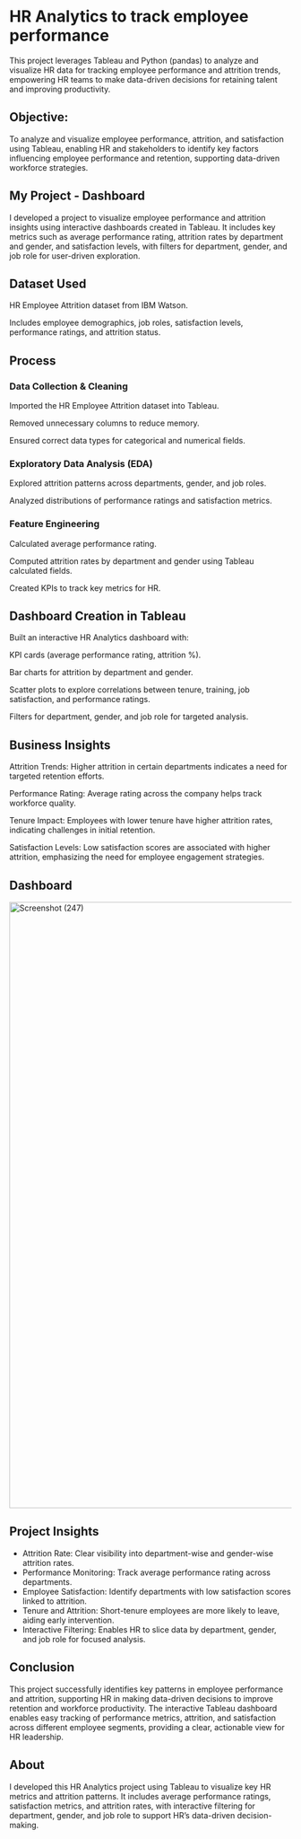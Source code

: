 # HR Analytics to track employee performance
This project leverages Tableau and Python (pandas) to analyze and visualize HR data for tracking employee performance and attrition trends, empowering HR teams to make data-driven decisions for retaining talent and improving productivity.
## Objective:
To analyze and visualize employee performance, attrition, and satisfaction using Tableau, enabling HR and stakeholders to identify key factors influencing employee performance and retention, supporting data-driven workforce strategies.

## My Project - Dashboard
I developed a project to visualize employee performance and attrition insights using interactive dashboards created in Tableau. It includes key metrics such as average performance rating, attrition rates by department and gender, and satisfaction levels, with filters for department, gender, and job role for user-driven exploration.

## Dataset Used
HR Employee Attrition dataset from IBM Watson.

Includes employee demographics, job roles, satisfaction levels, performance ratings, and attrition status.

## Process
### Data Collection & Cleaning
Imported the HR Employee Attrition dataset into Tableau.

Removed unnecessary columns to reduce memory.

Ensured correct data types for categorical and numerical fields.

### Exploratory Data Analysis (EDA)
Explored attrition patterns across departments, gender, and job roles.

Analyzed distributions of performance ratings and satisfaction metrics.

### Feature Engineering
Calculated average performance rating.

Computed attrition rates by department and gender using Tableau calculated fields.

Created KPIs to track key metrics for HR.

## Dashboard Creation in Tableau
Built an interactive HR Analytics dashboard with:

KPI cards (average performance rating, attrition %).

Bar charts for attrition by department and gender.

Scatter plots to explore correlations between tenure, training, job satisfaction, and performance ratings.

Filters for department, gender, and job role for targeted analysis.

## Business Insights
Attrition Trends: Higher attrition in certain departments indicates a need for targeted retention efforts.

Performance Rating: Average rating across the company helps track workforce quality.

Tenure Impact: Employees with lower tenure have higher attrition rates, indicating challenges in initial retention.

Satisfaction Levels: Low satisfaction scores are associated with higher attrition, emphasizing the need for employee engagement strategies.

## Dashboard
<img width="1920" height="1080" alt="Screenshot (247)" src="https://github.com/user-attachments/assets/676b7317-ffe1-4d5a-bb5d-443e9611563f" />

## Project Insights
* Attrition Rate: Clear visibility into department-wise and gender-wise attrition rates.
* Performance Monitoring: Track average performance rating across departments.
* Employee Satisfaction: Identify departments with low satisfaction scores linked to attrition.
* Tenure and Attrition: Short-tenure employees are more likely to leave, aiding early intervention.
* Interactive Filtering: Enables HR to slice data by department, gender, and job role for focused analysis.

## Conclusion
This project successfully identifies key patterns in employee performance and attrition, supporting HR in making data-driven decisions to improve retention and workforce productivity. The interactive Tableau dashboard enables easy tracking of performance metrics, attrition, and satisfaction across different employee segments, providing a clear, actionable view for HR leadership.

## About
I developed this HR Analytics project using Tableau to visualize key HR metrics and attrition patterns. It includes average performance ratings, satisfaction metrics, and attrition rates, with interactive filtering for department, gender, and job role to support HR’s data-driven decision-making.

